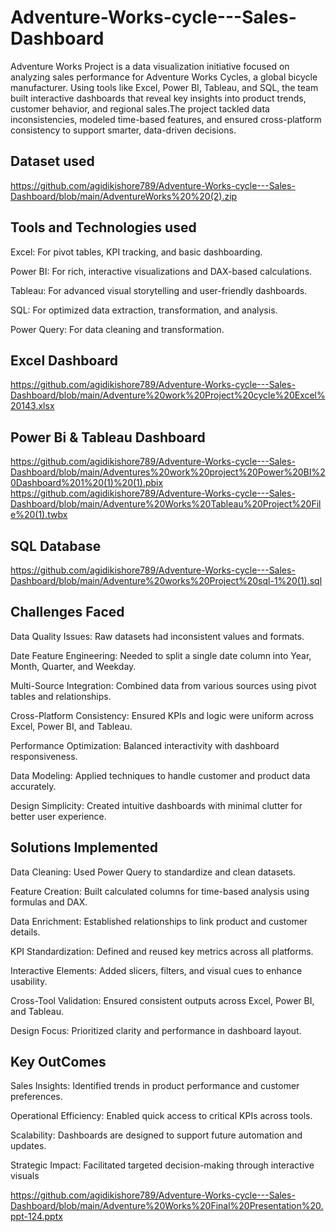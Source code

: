 # Adventure-Works-cycle---Sales-Dashboard
Adventure Works Project is a data visualization initiative focused on analyzing sales performance for Adventure Works Cycles, a global bicycle manufacturer. Using tools like Excel, Power BI, Tableau, and SQL, the team built interactive dashboards that reveal key insights into product trends, customer behavior, and regional sales.The project tackled data inconsistencies, modeled time-based features, and ensured cross-platform consistency to support smarter, data-driven decisions.
## Dataset used
https://github.com/agidikishore789/Adventure-Works-cycle---Sales-Dashboard/blob/main/AdventureWorks%20%20(2).zip

## Tools and Technologies used
Excel: For pivot tables, KPI tracking, and basic dashboarding.

Power BI: For rich, interactive visualizations and DAX-based calculations.

Tableau: For advanced visual storytelling and user-friendly dashboards.

SQL: For optimized data extraction, transformation, and analysis.

Power Query: For data cleaning and transformation.

## Excel Dashboard

https://github.com/agidikishore789/Adventure-Works-cycle---Sales-Dashboard/blob/main/Adventure%20work%20Project%20cycle%20Excel%20143.xlsx

## Power Bi & Tableau Dashboard
https://github.com/agidikishore789/Adventure-Works-cycle---Sales-Dashboard/blob/main/Adventures%20work%20project%20Power%20BI%20Dashboard%201%20(1)%20(1).pbix
https://github.com/agidikishore789/Adventure-Works-cycle---Sales-Dashboard/blob/main/Adventure%20Works%20Tableau%20Project%20File%20(1).twbx

## SQL Database
https://github.com/agidikishore789/Adventure-Works-cycle---Sales-Dashboard/blob/main/Adventure%20works%20Project%20sql-1%20(1).sql

## Challenges Faced

Data Quality Issues: Raw datasets had inconsistent values and formats.

Date Feature Engineering: Needed to split a single date column into Year, Month, Quarter, and Weekday.

Multi-Source Integration: Combined data from various sources using pivot tables and relationships.

Cross-Platform Consistency: Ensured KPIs and logic were uniform across Excel, Power BI, and Tableau.

Performance Optimization: Balanced interactivity with dashboard responsiveness.

Data Modeling: Applied techniques to handle customer and product data accurately.

Design Simplicity: Created intuitive dashboards with minimal clutter for better user experience.

## Solutions Implemented

Data Cleaning: Used Power Query to standardize and clean datasets.

Feature Creation: Built calculated columns for time-based analysis using formulas and DAX.

Data Enrichment: Established relationships to link product and customer details.

KPI Standardization: Defined and reused key metrics across all platforms.

Interactive Elements: Added slicers, filters, and visual cues to enhance usability.

Cross-Tool Validation: Ensured consistent outputs across Excel, Power BI, and Tableau.

Design Focus: Prioritized clarity and performance in dashboard layout.
 
## Key OutComes

Sales Insights: Identified trends in product performance and customer preferences.

Operational Efficiency: Enabled quick access to critical KPIs across tools.

Scalability: Dashboards are designed to support future automation and updates.

Strategic Impact: Facilitated targeted decision-making through interactive visuals

https://github.com/agidikishore789/Adventure-Works-cycle---Sales-Dashboard/blob/main/Adventure%20Works%20Final%20Presentation%20.ppt-124.pptx
